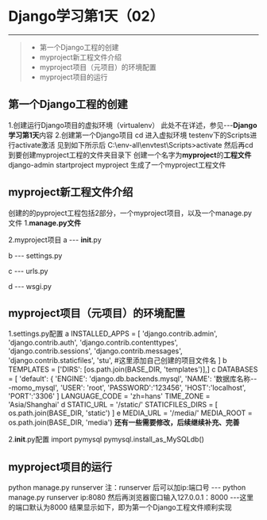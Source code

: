 ﻿# Django学习第1天（02）

------


> * 第一个Django工程的创建
> * myproject新工程文件介绍
> * myproject项目（元项目）的环境配置
> * myproject项目的运行

## 第一个Django工程的创建
1.创建运行Django项目的虚拟环境（virtualenv）
此处不在详述，参见---**Django学习第1天**内容
2.创建第一个Django项目
cd 进入虚拟环境 testenv下的Scripts进行activate激活
见到如下所示后
C:\env-all\envtest\Scripts>activate
然后再cd到要创建myproject工程的文件夹目录下
创建一个名字为**myproject**的**工程文件**
django-admin startproject myproject
生成了一个myproject工程文件
## myproject新工程文件介绍
创建的的pyproject工程包括2部分，一个myproject项目，以及一个manage.py文件
1.**manage.py文件**

2.myproject项目
a --- __init__.py

b --- settings.py

c --- urls.py

d --- wsgi.py

## myproject项目（元项目）的环境配置
1.settings.py配置
a INSTALLED_APPS = [
    'django.contrib.admin',
    'django.contrib.auth',
    'django.contrib.contenttypes',
    'django.contrib.sessions',
    'django.contrib.messages',
    'django.contrib.staticfiles',
    'stu', #这里添加自己创建的项目文件名
]
b TEMPLATES = ['DIRS': [os.path.join(BASE_DIR, 'templates')],]
c DATABASES = [
    'default': {
        'ENGINE': 'django.db.backends.mysql',
        'NAME': '数据库名称---momo_mysql',
        'USER': 'root',
        'PASSWORD':'123456',
        'HOST':'localhost',
        'PORT':'3306'
]
LANGUAGE_CODE = 'zh=hans'
TIME_ZONE = 'Asia/Shanghai'
d STATIC_URL = '/static/'
STATICFILES_DIRS = [
    os.path.join(BASE_DIR, 'static')
]
e MEDIA_URL = '/media/'
MEDIA_ROOT = os.path.join(BASE_DIR, 'media')
**还有一些需要修改，后续继续补充、完善**

2.__init__.py配置
import pymysql
pymysql.install_as_MySQLdb()

## myproject项目的运行
python manage.py runserver 
注：runserver 后可以加ip:端口号 
--- python manage.py runserver ip:8080
然后再浏览器窗口输入127.0.0.1：8000 ---这里的端口默认为8000
结果显示如下，即为第一个Django工程文件顺利实现
